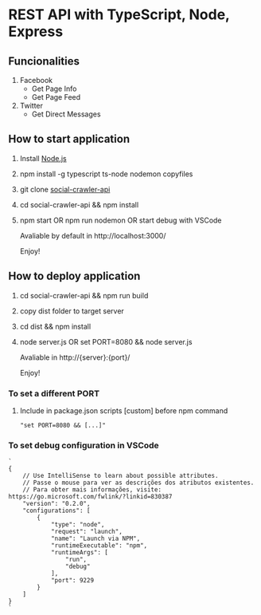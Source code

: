 # REST API with TypeScript, Node, Express

## Funcionalities
1. Facebook
    - Get Page Info
    - Get Page Feed
2. Twitter
    - Get Direct Messages

## How to start application
1. Install [Node.js](http://nodejs.org/)
2. npm install -g typescript ts-node nodemon copyfiles
3. git clone [social-crawler-api](#)
4. cd social-crawler-api && npm install
5. npm start OR npm run nodemon OR start debug with VSCode

    Avaliable by default in http://localhost:3000/

    Enjoy!

## How to deploy application
1. cd social-crawler-api && npm run build
2. copy dist folder to target server
3. cd dist && npm install
4. node server.js OR set PORT=8080 && node server.js

    Avaliable in http://{server}:{port}/

    Enjoy!

### To set a different PORT
1. Include in package.json scripts [custom] before npm command

    `
    "set PORT=8080 && [...]"
    `

### To set debug configuration in VSCode

    `
    {
        // Use IntelliSense to learn about possible attributes.
        // Passe o mouse para ver as descrições dos atributos existentes.
        // Para obter mais informações, visite: https://go.microsoft.com/fwlink/?linkid=830387
        "version": "0.2.0",
        "configurations": [        
            {
                "type": "node",
                "request": "launch",
                "name": "Launch via NPM",
                "runtimeExecutable": "npm",
                "runtimeArgs": [
                    "run",
                    "debug"
                ],
                "port": 9229
            }
        ]
    }
    `